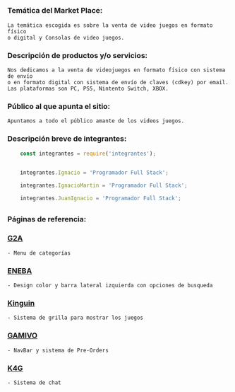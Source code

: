 ##

### Temática del Market Place:

    La temática escogida es sobre la venta de video juegos en formato físico
    o digital y Consolas de video juegos.

### Descripción de productos y/o servicios:

    Nos dedicamos a la venta de videojuegos en formato físico con sistema de envío
    o en formato digital con sistema de envío de claves (cdkey) por email.
    Las plataformas son PC, PS5, Nintento Switch, XBOX.

### Público al que apunta el sitio:

    Apuntamos a todo el público amante de los videos juegos.

### Descripción breve de integrantes:

```javascript
    const integrantes = require('integrantes');
    

    integrantes.Ignacio = 'Programador Full Stack';

    integrantes.IgnacioMartin = 'Programador Full Stack';

    integrantes.JuanIgnacio = 'Programador Full Stack';
```

##

### Páginas de referencia:

### [G2A](https://www.g2a.com/)

    - Menu de categorías

### [ENEBA](https://www.eneba.com/)

    - Design color y barra lateral izquierda con opciones de busqueda

### [Kinguin](https://www.kinguin.net/)

    - Sistema de grilla para mostrar los juegos

### [GAMIVO](https://www.gamivo.com/)

    - NavBar y sistema de Pre-Orders

### [K4G](https://k4g.com/)

    - Sistema de chat
